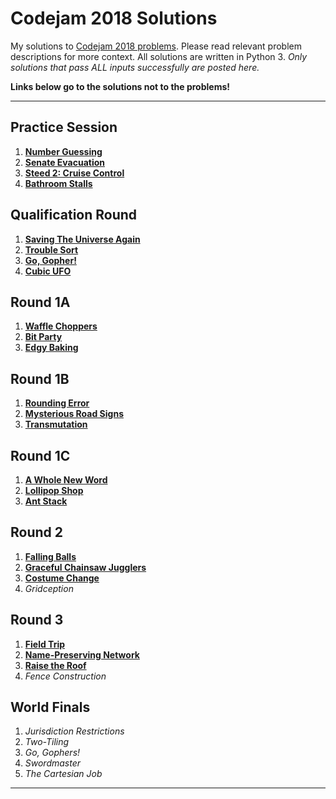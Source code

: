 # Codejam 2018 Solutions

My solutions to [Codejam 2018 problems](https://codejam.withgoogle.com/2018/challenges). Please read relevant problem descriptions for more context. All solutions are written in Python 3. *Only solutions that pass ALL inputs successfully are posted here.*

**Links below go to the solutions not to the problems!**

---

## Practice Session

1. [**Number Guessing**](https://github.com/theXYZT/codejam-2018/blob/master/Practice%20Session/number-guessing.py)  
2. [**Senate Evacuation**](https://github.com/theXYZT/codejam-2018/blob/master/Practice%20Session/senate-evacuation.py)  
3. [**Steed 2: Cruise Control**](https://github.com/theXYZT/codejam-2018/blob/master/Practice%20Session/steed-2-cruise-control.py)  
4. [**Bathroom Stalls**](https://github.com/theXYZT/codejam-2018/blob/master/Practice%20Session/bathroom-stalls.py)  

## Qualification Round

1. [**Saving The Universe Again**](https://github.com/theXYZT/codejam-2018/blob/master/Qualification%20Round/saving-the-universe-again.py)  
2. [**Trouble Sort**](https://github.com/theXYZT/codejam-2018/blob/master/Qualification%20Round/trouble-sort.py)
3. [**Go, Gopher!**](https://github.com/theXYZT/codejam-2018/blob/master/Qualification%20Round/go-gopher.py)  
4. [**Cubic UFO**](https://github.com/theXYZT/codejam-2018/blob/master/Qualification%20Round/cubic-ufo.py)  

## Round 1A

1. [**Waffle Choppers**](https://github.com/theXYZT/codejam-2018/blob/master/Round%201A/waffle-choppers.py)  
2. [**Bit Party**](https://github.com/theXYZT/codejam-2018/blob/master/Round%201A/bit-party.py)  
3. [**Edgy Baking**](https://github.com/theXYZT/codejam-2018/blob/master/Round%201A/edgy-baking.py)  

## Round 1B

1. [**Rounding Error**](https://github.com/theXYZT/codejam-2018/blob/master/Round%201B/rounding-error.py)  
2. [**Mysterious Road Signs**](https://github.com/theXYZT/codejam-2018/blob/master/Round%201B/mysterious-road-signs.py)  
3. [**Transmutation**](https://github.com/theXYZT/codejam-2018/blob/master/Round%201B/transmutation.py)  

## Round 1C

1. [**A Whole New Word**](https://github.com/theXYZT/codejam-2018/blob/master/Round%201C/whole-new-word.py)  
2. [**Lollipop Shop**](https://github.com/theXYZT/codejam-2018/blob/master/Round%201C/lollipop-shop.py)  
3. [**Ant Stack**](https://github.com/theXYZT/codejam-2018/blob/master/Round%201C/ant-stack.py)  

## Round 2

1. [**Falling Balls**](https://github.com/theXYZT/codejam-2018/blob/master/Round%202/falling-balls.py)  
2. [**Graceful Chainsaw Jugglers**](https://github.com/theXYZT/codejam-2018/blob/master/Round%202/graceful-chainsaw-jugglers.py)  
3. [**Costume Change**](https://github.com/theXYZT/codejam-2018/blob/master/Round%202/costume-change.py)  
4. *Gridception*

## Round 3

1. [**Field Trip**](https://github.com/theXYZT/codejam-2018/blob/master/Round%203/field-trip.py)  
2. [**Name-Preserving Network**](https://github.com/theXYZT/codejam-2018/blob/master/Round%203/name-preserving-network.py)  
3. [**Raise the Roof**](https://github.com/theXYZT/codejam-2018/blob/master/Round%203/raise-the-roof.py)  
4. *Fence Construction*  

## World Finals

1. *Jurisdiction Restrictions*  
2. *Two-Tiling*  
3. *Go, Gophers!*  
4. *Swordmaster*  
5. *The Cartesian Job*  

---
